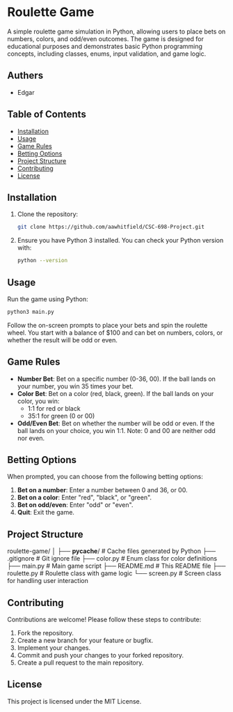 # Roulette Game

A simple roulette game simulation in Python, allowing users to place bets on numbers, colors, and odd/even outcomes. The game is designed for educational purposes and demonstrates basic Python programming concepts, including classes, enums, input validation, and game logic.

## Authers
- Edgar

## Table of Contents



- [Installation](#installation)
- [Usage](#usage)
- [Game Rules](#game-rules)
- [Betting Options](#betting-options)
- [Project Structure](#project-structure)
- [Contributing](#contributing)
- [License](#license)

## Installation

1. Clone the repository:
    ```bash
    git clone https://github.com/aawhitfield/CSC-698-Project.git
    ```
2. Ensure you have Python 3 installed. You can check your Python version with:
    ```bash
    python --version
    ```

## Usage

Run the game using Python:
```bash
python3 main.py
```
Follow the on-screen prompts to place your bets and spin the roulette wheel. You start with a balance of $100 and can bet on numbers, colors, or whether the result will be odd or even.

## Game Rules

- **Number Bet**: Bet on a specific number (0-36, 00). If the ball lands on your number, you win 35 times your bet.
- **Color Bet**: Bet on a color (red, black, green). If the ball lands on your color, you win:
  - 1:1 for red or black
  - 35:1 for green (0 or 00)
- **Odd/Even Bet**: Bet on whether the number will be odd or even. If the ball lands on your choice, you win 1:1. Note: 0 and 00 are neither odd nor even.

## Betting Options

When prompted, you can choose from the following betting options:

1. **Bet on a number**: Enter a number between 0 and 36, or 00.
2. **Bet on a color**: Enter "red", "black", or "green".
3. **Bet on odd/even**: Enter "odd" or "even".
4. **Quit**: Exit the game.

## Project Structure
roulette-game/
│
├── __pycache__/       # Cache files generated by Python
├── .gitignore         # Git ignore file
├── color.py           # Enum class for color definitions
├── main.py            # Main game script
├── README.md          # This README file
├── roulette.py        # Roulette class with game logic
└── screen.py          # Screen class for handling user interaction


## Contributing

Contributions are welcome! Please follow these steps to contribute:

1. Fork the repository.
2. Create a new branch for your feature or bugfix.
3. Implement your changes.
4. Commit and push your changes to your forked repository.
5. Create a pull request to the main repository.

## License

This project is licensed under the MIT License. 


